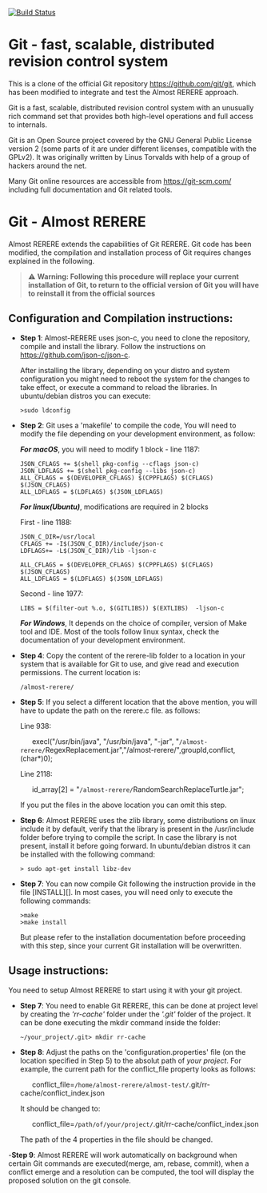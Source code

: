 [![Build Status](https://dev.azure.com/git/git/_apis/build/status/git.git)](https://dev.azure.com/git/git/_build/latest?definitionId=11)


Git - fast, scalable, distributed revision control system
=========================================================
This is a clone of the official Git repository <https://github.com/git/git>, which has been modified to integrate and test the Almost RERERE approach.

Git is a fast, scalable, distributed revision control system with an
unusually rich command set that provides both high-level operations
and full access to internals.

Git is an Open Source project covered by the GNU General Public
License version 2 (some parts of it are under different licenses,
compatible with the GPLv2). It was originally written by Linus
Torvalds with help of a group of hackers around the net.

Many Git online resources are accessible from <https://git-scm.com/>
including full documentation and Git related tools.


 Git - Almost RERERE
 =========================================================
 Almost RERERE extends the capabilities of Git RERERE. Git code has been modified, the compilation and installation process of Git requires changes explained in the following.

>:warning: **Warning: Following this procedure will replace your current installation of Git, to return to the official version of Git you will have to reinstall it from the official sources**

## Configuration and Compilation instructions:
- **Step 1**: Almost-RERERE uses json-c, you need to clone the repository, compile and install the library. Follow the instructions on <https://github.com/json-c/json-c>.

  After installing the library, depending on your distro and system configuration you might need to reboot the system for the changes to take effect, or execute a command to reload the libraries. In ubuntu/debian distros you can execute:
  ```
  >sudo ldconfig
   ```

- **Step 2**: Git uses a 'makefile' to compile the code, You will need to modify the file depending on your development environment, as follow:
   
   **_For macOS_**, you will need to modify 1 block - line 1187:
   ```
   JSON_CFLAGS += $(shell pkg-config --cflags json-c)
   JSON_LDFLAGS += $(shell pkg-config --libs json-c)
   ALL_CFLAGS = $(DEVELOPER_CFLAGS) $(CPPFLAGS) $(CFLAGS) $(JSON_CFLAGS)
   ALL_LDFLAGS = $(LDFLAGS) $(JSON_LDFLAGS)
   ```   
   **_For linux(Ubuntu)_**, modifications are required in 2 blocks
   
   First - line 1188:
    ```   
    JSON_C_DIR=/usr/local
    CFLAGS += -I$(JSON_C_DIR)/include/json-c
    LDFLAGS+= -L$(JSON_C_DIR)/lib -ljson-c
    
    ALL_CFLAGS = $(DEVELOPER_CFLAGS) $(CPPFLAGS) $(CFLAGS) $(JSON_CFLAGS)
    ALL_LDFLAGS = $(LDFLAGS) $(JSON_LDFLAGS)
    ```
   
   Second - line 1977:
   ```   
   LIBS = $(filter-out %.o, $(GITLIBS)) $(EXTLIBS)  -ljson-c
   ``` 

   **_For Windows_**, It depends on the choice of compiler, version of Make tool and IDE. Most of the tools follow linux syntax, check the documentation of your development environment.

- **Step 4**: Copy the content of the rerere-lib folder to a location in your system that is available for Git to use, and give read and execution permissions. The current location is:
   ```
   /almost-rerere/
   ```

- **Step 5**: If you select a different location that the above mention, you will have to update the path on the rerere.c file. as follows:

   Line  938:

   &nbsp;&nbsp;&nbsp;&nbsp;&nbsp;&nbsp;execl("/usr/bin/java", "/usr/bin/java", "-jar", "`/almost-rerere/`RegexReplacement.jar","/almost-rerere/",groupId,conflict,(char*)0);

   Line 2118:

   &nbsp;&nbsp;&nbsp;&nbsp;&nbsp;&nbsp;id_array[2] = "`/almost-rerere/`RandomSearchReplaceTurtle.jar";

   If you put the files in the above location you can omit this step.
- **Step 6**: Almost RERERE uses the zlib library, some distributions on linux include it by default, verify that the library is present in the /usr/include folder before trying to compile the script. In case the library is not present, install it before going forward. In ubuntu/debian distros it can be installed with the following command:
   ```
   > sudo apt-get install libz-dev
   ```
- **Step 7**: You can now compile Git following the instruction provide in the file [INSTALL][]. In most cases, you will need only to execute the following commands:
   ```
   >make
   >make install
   ```
   But please refer to the installation documentation before proceeding with this step, since your current Git installation will be overwritten.

## Usage instructions:
You need to setup Almost RERERE to start using it with your git project.
- **Step 7**: You need to enable Git RERERE, this can be done at project level by creating the *'rr-cache'* folder under the *'.git'* folder of the project. It can be done executing the mkdir command inside the folder:
   ```
   ~/your_project/.git> mkdir rr-cache 
   ```

- **Step 8**: Adjust the paths on the 'configuration.properties' file (on the location specified in Step 5) to the absolut path of *your project*. For example, the current path for the conflict_file property looks as follows:

   &nbsp;&nbsp;&nbsp;&nbsp;&nbsp;&nbsp;conflict_file=`/home/almost-rerere/almost-test/`.git/rr-cache/conflict_index.json

   It should be changed to:

   &nbsp;&nbsp;&nbsp;&nbsp;&nbsp;&nbsp;conflict_file=`/path/of/your/project/`.git/rr-cache/conflict_index.json

   The path of the 4 properties in the file should be changed.

-**Step 9**: Almost RERERE will work automatically on background when certain Git commands are executed(merge, am, rebase, commit), when a conflict emerge and a resolution can be computed, the tool will display the proposed solution on the git console.